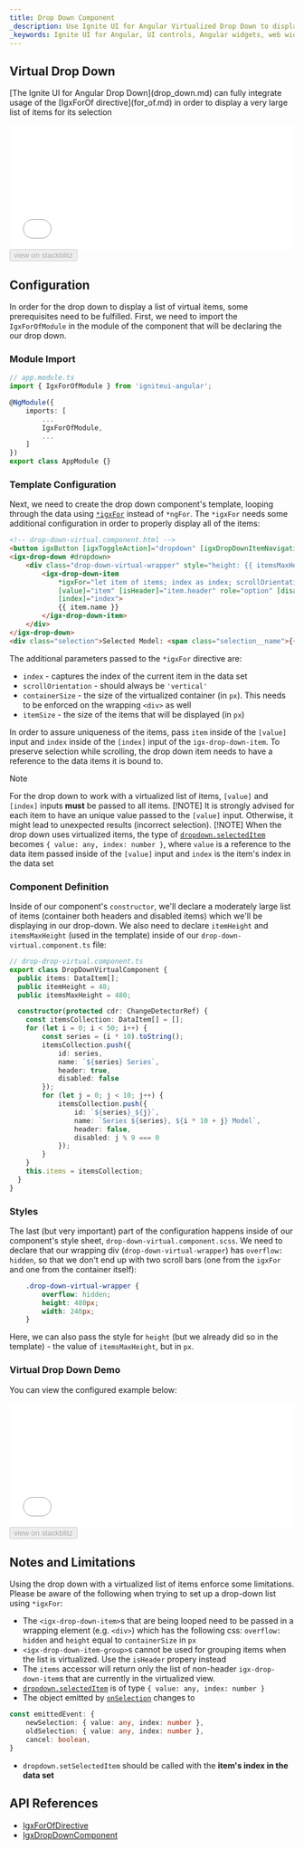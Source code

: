 ```yaml
---
title: Drop Down Component
_description: Use Ignite UI for Angular Virtualized Drop Down to display a very large list of items which supports a single item selection.
_keywords: Ignite UI for Angular, UI controls, Angular widgets, web widgets, UI widgets, Angular, Native Angular Components Suite, Native Angular Controls, Native Angular Components Library, Angular Drop Down components, Angular Drop Down controls, Angular Control Large Item List, Angular Control Singe Selection
---
```


## Virtual Drop Down

<p class="highlight">[The Ignite UI for Angular Drop Down](drop_down.md) can fully integrate usage of the [IgxForOf directive](for_of.md) in order to display a very large list of items for its selection</p>

<div class="sample-container loading" style="height:220px">
    <iframe id="dropdown-virtual-iframe" src='{environment:demosBaseUrl}/data-entries/dropdown-virtual' width="100%" height="100%" seamless="" frameBorder="0" onload="onSampleIframeContentLoaded(this);"></iframe>
</div>
<div>
<button data-localize="stackblitz" disabled class="stackblitz-btn" data-iframe-id="dropdown-virtual-iframe" data-demos-base-url="{environment:demosBaseUrl}">view on stackblitz</button>
</div>
<div class="divider--half"></div>

## Configuration

In order for the drop down to display a list of virtual items, some prerequisites need to be fulfilled.
First, we need to import the `IgxForOfModule` in the module of the component that will be declaring the our drop down.


### Module Import

```typescript
// app.module.ts
import { IgxForOfModule } from 'igniteui-angular';

@NgModule({
    imports: [
        ...
        IgxForOfModule,
        ...
    ]
})
export class AppModule {}
```

### Template Configuration

Next, we need to create the drop down component's template, looping through the data using [`*igxFor`]({environment:angularApiUrl}/classes/igxforofdirective.html) instead of `*ngFor`. The `*igxFor` needs some additional configuration in order to properly display all of the items:
```html
<!-- drop-down-virtual.component.html -->
<button igxButton [igxToggleAction]="dropdown" [igxDropDownItemNavigation]="dropdown">Item Series</button>
<igx-drop-down #dropdown>
    <div class="drop-down-virtual-wrapper" style="height: {{ itemsMaxHeight }}px;">
        <igx-drop-down-item
            *igxFor="let item of items; index as index; scrollOrientation: 'vertical'; containerSize: itemsMaxHeight; itemSize: itemHeight;"
            [value]="item" [isHeader]="item.header" role="option" [disabled]="item.disabled"
            [index]="index">
            {{ item.name }}
        </igx-drop-down-item>
    </div>
</igx-drop-down>
<div class="selection">Selected Model: <span class="selection__name">{{ dropdown.selectedItem?.value.name }}</span></div>
```
The additional parameters passed to the `*igxFor` directive are:
 - `index` - captures the index of the current item in the data set
 - `scrollOrientation` - should always be `'vertical'`
 - `containerSize` - the size of the virtualized container (in `px`). This needs to be enforced on the wrapping `<div>` as well
 - `itemSize` - the size of the items that will be displayed (in `px`)

In order to assure uniqueness of the items, pass `item` inside of the `[value]` input and `index` inside of the `[index]` input of the `igx-drop-down-item`.
To preserve selection while scrolling, the drop down item needs to have a reference to the data items it is bound to.
> [!NOTE]
> For the drop down to work with a virtualized list of items, `[value]` and `[index]` inputs **must** be passed to all items.
> [!NOTE]
> It is strongly advised for each item to have an unique value passed to the `[value]` input. Otherwise, it might lead to unexpected results (incorrect selection). 
> [!NOTE]
> When the drop down uses virtualized items, the type of [`dropdown.selectedItem`]({environment:angularApiUrl}/classes/igxdropdowncomponent.html#selecteditem) becomes `{ value: any, index: number }`, where `value` is a reference to the data item passed inside of the `[value]` input and `index` is the item's index in the data set


### Component Definition

Inside of our component's `constructor`, we'll declare a moderately large list of items (container both headers and disabled items) which we'll be displaying in our drop-down. We also need to declare `itemHeight` and `itemsMaxHeight` (used in the template) inside of our `drop-down-virtual.component.ts` file:

```typescript
// drop-drop-virtual.component.ts
export class DropDownVirtualComponent {
  public items: DataItem[];
  public itemHeight = 48;
  public itemsMaxHeight = 480;

  constructor(protected cdr: ChangeDetectorRef) {
    const itemsCollection: DataItem[] = [];
    for (let i = 0; i < 50; i++) {
        const series = (i * 10).toString();
        itemsCollection.push({
            id: series,
            name: `${series} Series`,
            header: true,
            disabled: false
        });
        for (let j = 0; j < 10; j++) {
            itemsCollection.push({
                id: `${series}_${j}`,
                name: `Series ${series}, ${i * 10 + j} Model`,
                header: false,
                disabled: j % 9 === 0
            });
        }
    }
    this.items = itemsCollection;
  }
}
```

### Styles

The last (but very important) part of the configuration happens inside of our component's style sheet, `drop-down-virtual.component.scss`. We need to declare that our wrapping div (`drop-down-virtual-wrapper`) has `overflow: hidden`, so that we don't end up with two scroll bars (one from the `igxFor` and one from the container itself):

```scss
    .drop-down-virtual-wrapper {
        overflow: hidden;
        height: 480px;
        width: 240px;
    }
```

Here, we can also pass the style for `height` (but we already did so in the template) - the value of `itemsMaxHeight`, but in `px`.

### Virtual Drop Down Demo

You can view the configured example below:

<div class="sample-container loading" style="height:220px">
    <iframe id="dropdown-virtual-iframe" src='{environment:demosBaseUrl}/data-entries/dropdown-virtual' width="100%" height="100%" seamless="" frameBorder="0" onload="onSampleIframeContentLoaded(this);"></iframe>
</div>
<div>
<button data-localize="stackblitz" disabled class="stackblitz-btn" data-iframe-id="dropdown-virtual-iframe" data-demos-base-url="{environment:demosBaseUrl}">view on stackblitz</button>
</div>
<div class="divider--half"></div>

## Notes and Limitations

Using the drop down with a virtualized list of items enforce some limitations. Please be aware of the following when trying to set up a drop-down list using `*igxFor`:
 - The `<igx-drop-down-item>`s that are being looped need to be passed in a wrapping element (e.g. `<div>`) which has the following css: `overflow: hidden` and `height` equal to `containerSize` in `px`
 - `<igx-drop-down-item-group>`s cannot be used for grouping items when the list is virtualized. Use the `isHeader` propery instead
 - The `items` accessor will return only the list of non-header `igx-drop-down-item`s that are currently in the virtualized view.
 - [`dropdown.selectedItem`]({environment:angularApiUrl}/classes/igxdropdowncomponent.html#selecteditem) is of type `{ value: any, index: number }`
 - The object emitted by [`onSelection`]({environment:angularApiUrl}/classes/igxdropdowncomponent.html#onselection) changes to 
 ```typescript
 const emittedEvent: {
     newSelection: { value: any, index: number },
     oldSelection: { value: any, index: number },
     cancel: boolean,
 }
 ```
 - `dropdown.setSelectedItem` should be called with the **item's index in the data set**

## API References

* [IgxForOfDirective]({environment:angularApiUrl}/classes/igxforofdirective.html)
* [IgxDropDownComponent]({environment:angularApiUrl}/classes/igxdropdowncomponent.html)




